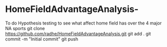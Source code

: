 # HomeFieldAdvantageAnalysis-
To do Hypothesis testing to see what affect home field has over the 4 major NA sports
git clone https://github.com/radhe/HomeFieldAdvantageAnalysis.git
git add .
git commit -m "Initial commit"
git push
